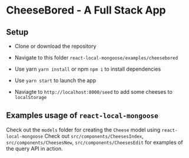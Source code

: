 # CheeseBored - A Full Stack App

## Setup

- Clone or download the repository
- Navigate to this folder `react-local-mongoose/examples/cheesebored`
- Use yarn `yarn install` or npm `npm i` to install dependencies
- Use `yarn start` to launch the app

- Naviagte to `http://localhost:8000/seed` to add some cheeses to `localStorage`

## Examples usage of `react-local-mongoose`

Check out the `models` folder for creating the `Cheese` model using `react-local-mongoose`
Check out `src/components/CheesesIndex`, `src/components/CheesesNew`, `src/components/CheesesEdit` for examples of the query API in action.
